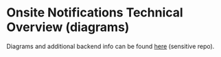 # Onsite Notifications Technical Overview (diagrams)

Diagrams and additional backend info can be found [here](https://github.com/department-of-veterans-affairs/va.gov-team-sensitive/blob/master/products/identity-personalization/my-va/onsite_notifications/technical_overview.md#onsite-notifications-technical-overview) (sensitive repo).
